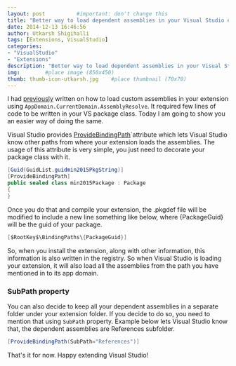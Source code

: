 ```yaml
---
layout: post          #important: don't change this
title: "Better way to load dependent assemblies in your Visual Studio extensions"
date: 2014-12-13 16:46:56
author: Utkarsh Shigihalli
tags: [Extensions, VisualStudio]
categories:
- "VisualStudio"
- "Extensions"
description: "Better way to load dependent assemblies in your Visual Studio extensions"
img:        #place image (850x450)
thumb: thumb-icon-utkarsh.jpg    #place thumbnail (70x70)
---
```

I had [previously](http://geekswithblogs.net/onlyutkarsh/archive/2013/06/02/loading-custom-assemblies-in-visual-studio-extensions-again.aspx) written on how to load custom assemblies in your extension using `AppDomain.CurrentDomain.AssemblyResolve`. It required few lines of code to be written in your VS package class. Today I am going to show you an easier way of doing the same. 

Visual Studio provides [ProvideBindingPath](http://msdn.microsoft.com/en-us/library/microsoft.visualstudio.shell.providebindingpathattribute.aspx)`attribute which lets Visual Studio know other paths from where your extension loads the assemblies. The usage of this attribute is very simple, you just need to decorate your package class with it. 

```cs
[Guid(GuidList.guidmin2015PkgString)]
[ProvideBindingPath]
public sealed class min2015Package : Package
{
}
```

Once you do that and compile your extension, the <extension>.pkgdef file will be modified to include a new line something like below, where {PackageGuid} will be the guid of your package.

```cs
[$RootKey$\BindingPaths\{PackageGuid}]
```

So, when you install the extension, along with other information, this information is also written in the registry. So when Visual Studio is loading your extension, it will also load all the assemblies from the path you have mentioned in to its app domain.

### SubPath property

You can also decide to keep all your dependent assemblies in a separate folder under your extension folder. If you decide to do so, you need to mention that using `SubPath` property. Example below lets Visual Studio know that, the dependent assemblies are References subfolder.

```cs
[ProvideBindingPath(SubPath="References")]
```

That's it for now. Happy extending Visual Studio!